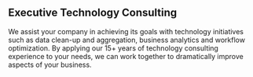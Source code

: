 
## Executive Technology Consulting

We assist your company in achieving its goals with technology initiatives such as data clean-up and aggregation,
business analytics and workflow optimization.
By applying our 15+ years of technology consulting experience to your needs,
we can work together to dramatically improve aspects of your business.
